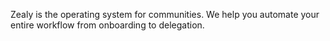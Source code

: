 Zealy is the operating system for communities. We help you automate your entire workflow from onboarding to delegation.